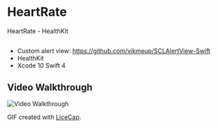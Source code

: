 # HeartRate
HeartRate - HealthKit

## 
- Custom alert view: https://github.com/vikmeup/SCLAlertView-Swift
- HealthKit
- Xcode 10 Swift 4

## Video Walkthrough 
<img src='https://i.imgur.com/nce1uUi.gif' title='Video Walkthrough' width='' alt='Video Walkthrough' />


GIF created with [LiceCap](http://www.cockos.com/licecap/).
